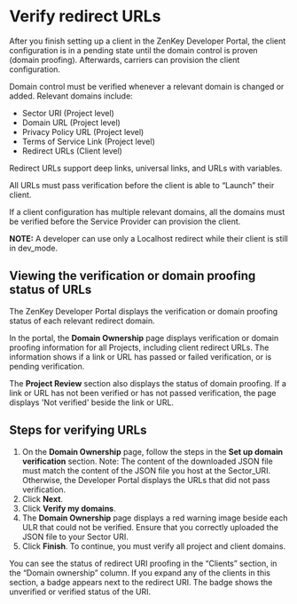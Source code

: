 # Verify redirect URLs

After you finish setting up a client in the ZenKey Developer Portal, the client configuration is in a pending state until the domain control is proven (domain proofing). Afterwards, carriers can provision the client configuration.

Domain control must be verified whenever a relevant domain is changed or added. Relevant domains include:
-	Sector URI (Project level)
-	Domain URL (Project level)
-	Privacy Policy URL (Project level)
-	Terms of Service Link (Project level)
-	Redirect URLs (Client level)

Redirect URLs support deep links, universal links, and URLs with variables.

All URLs must pass verification before the client is able to “Launch” their client.

If a client configuration has multiple relevant domains, all the domains must be verified before the Service Provider can provision the client.

**NOTE:** A developer can use only a Localhost redirect while their client is still in dev_mode.

## Viewing the verification or domain proofing status of URLs

The ZenKey Developer Portal displays the verification or domain proofing status of each relevant redirect domain.

In the portal, the **Domain Ownership** page displays verification or domain proofing information for all Projects, including client redirect URLs. The information shows if a link or URL has passed or failed verification, or is pending verification.

The **Project Review** section also displays the status of domain proofing.
If a link or URL has not been verified or has not passed verification, the page displays 'Not verified' beside the link or URL.

## Steps for verifying URLs
1. On the **Domain Ownership** page, follow the steps in the **Set up domain verification** section. Note: The content of the downloaded JSON file must match the content of the JSON file you host at the Sector_URI. Otherwise, the Developer Portal displays the URLs that did not pass verification.
2. Click **Next**.
3. Click **Verify my domains**.
4. The **Domain Ownership** page displays a red warning image beside each ULR that could not be verified. Ensure that you correctly uploaded the JSON file to your Sector URI.
5. Click **Finish**. To continue, you must verify all project and client domains.

You can see the status of redirect URI proofing in the “Clients” section, in the “Domain ownership” column. If you expand any of the clients in this section, a badge appears next to the redirect URI. The badge shows the unverified or verified status of the URI.
